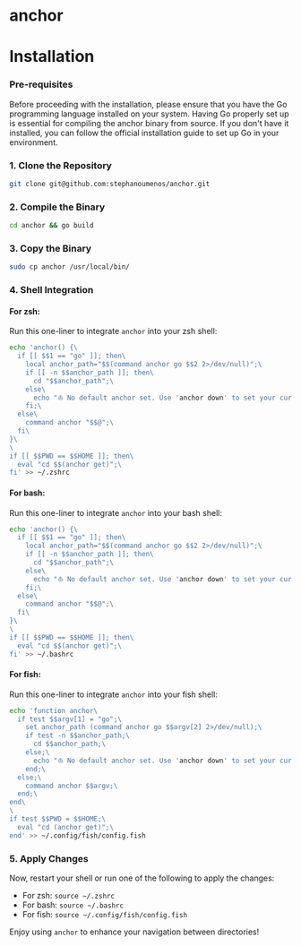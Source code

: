 # anchor

# Installation

### Pre-requisites

Before proceeding with the installation, please ensure that you have the Go programming language installed on your system. Having Go properly set up is essential for compiling the anchor binary from source. If you don't have it installed, you can follow the official installation guide to set up Go in your environment.

### 1. Clone the Repository

```bash
git clone git@github.com:stephanoumenos/anchor.git
```

### 2. Compile the Binary

```bash
cd anchor && go build
```

### 3. Copy the Binary

```bash
sudo cp anchor /usr/local/bin/
```

### 4. Shell Integration

#### For zsh:

Run this one-liner to integrate `anchor` into your zsh shell:

```bash
echo 'anchor() {\
  if [[ $$1 == "go" ]]; then\
    local anchor_path="$$(command anchor go $$2 2>/dev/null)";\
    if [[ -n $$anchor_path ]]; then\
      cd "$$anchor_path";\
    else\
      echo "⛵️ No default anchor set. Use 'anchor down' to set your current directory as the default.";\
    fi;\
  else\
    command anchor "$$@";\
  fi\
}\
\
if [[ $$PWD == $$HOME ]]; then\
  eval "cd $$(anchor get)";\
fi' >> ~/.zshrc
```

#### For bash:

Run this one-liner to integrate `anchor` into your bash shell:

```bash
echo 'anchor() {\
  if [[ $$1 == "go" ]]; then\
    local anchor_path="$$(command anchor go $$2 2>/dev/null)";\
    if [[ -n $$anchor_path ]]; then\
      cd "$$anchor_path";\
    else\
      echo "⛵️ No default anchor set. Use 'anchor down' to set your current directory as the default.";\
    fi;\
  else\
    command anchor "$$@";\
  fi\
}\
\
if [[ $$PWD == $$HOME ]]; then\
  eval "cd $$(anchor get)";\
fi' >> ~/.bashrc
```

#### For fish:

Run this one-liner to integrate `anchor` into your fish shell:

```bash
echo 'function anchor\
  if test $$argv[1] = "go";\
    set anchor_path (command anchor go $$argv[2] 2>/dev/null);\
    if test -n $$anchor_path;\
      cd $$anchor_path;\
    else;\
      echo "⛵️ No default anchor set. Use 'anchor down' to set your current directory as the default.";\
    end;\
  else;\
    command anchor $$argv;\
  end;\
end\
\
if test $$PWD = $$HOME;\
  eval "cd (anchor get)";\
end' >> ~/.config/fish/config.fish
```

### 5. Apply Changes

Now, restart your shell or run one of the following to apply the changes:

- For zsh: `source ~/.zshrc`
- For bash: `source ~/.bashrc`
- For fish: `source ~/.config/fish/config.fish`

Enjoy using `anchor` to enhance your navigation between directories!
